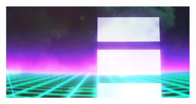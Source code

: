 [![IAMNOTASKYNET](https://raw.githubusercontent.com/iamnotaskynet/iamnotaskynet/master/skynet.gif "IAMNOTASKYNET")](https://iamnotaskynet.github.io/)
<!--
**iamnotaskynet/iamnotaskynet** is a ✨ _special_ ✨ repository because its `README.md` (this file) appears on your GitHub profile.

Here are some ideas to get you started:

- 🔭 I’m currently working on ...
- 🌱 I’m currently learning ...
- 👯 I’m looking to collaborate on ...
- 🤔 I’m looking for help with ...
- 💬 Ask me about ...
- 📫 How to reach me: ...
- 😄 Pronouns: ...
- ⚡ Fun fact: ...
-->
